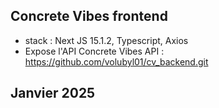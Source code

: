 ## Concrete Vibes frontend
- stack : Next JS 15.1.2, Typescript, Axios
- Expose l'API Concrete Vibes API : https://github.com/volubyl01/cv_backend.git
## Janvier 2025
